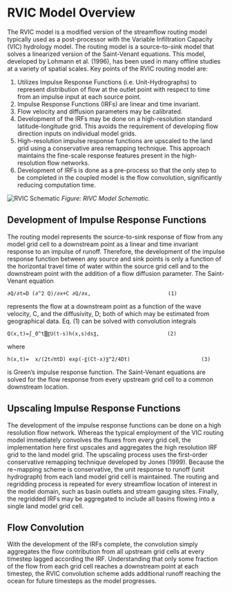 # RVIC Model Overview

The RVIC model is a modified version of the streamflow routing model typically used as a post-processor with the Variable Infiltration Capacity (VIC) hydrology model.  The routing model is a source-to-sink model that solves a linearized version of the Saint-Venant equations.  This model, developed by Lohmann et al. (1996), has been used in many offline studies at a variety of spatial scales.  Key points of the RVIC routing model are:

1. Utilizes Impulse Response Functions (i.e. Unit-Hydrographs) to represent distribution of flow at the outlet point with respect to time from an impulse input at each source point.
1. Impulse Response Functions (IRFs) are linear and time invariant.
1. Flow velocity and diffusion parameters may be calibrated.
1. Development of the IRFs may be done on a high-resolution standard latitude-longitude grid.  This avoids the requirement of developing flow direction inputs on individual model grids.
1. High-resolution impulse response functions are upscaled to the land grid using a conservative area remapping technique.  This approach maintains the fine-scale response features present in the high-resolution flow networks.
1. Development of IRFs is done as a pre-process so that the only step to be completed in the coupled model is the flow convolution, significantly reducing computation time.

![RVIC Schematic](./images/rvic_schematic_for_web.png)
*Figure: RIVC Model Schematic.*

## Development of Impulse Response Functions
The routing model represents the source-to-sink response of flow from any model grid cell to a downstream point as a linear and time invariant response to an impulse of runoff.  Therefore, the development of the impulse response function between any source and sink points is only a function of the horizontal travel time of water within the source grid cell and to the downstream point with the addition of a flow diffusion parameter.  The Saint-Venant equation

```∂Q/∂t=D (∂^2 Q)/∂x+C ∂Q/∂x,                         (1)```

represents the flow at a downstream point as a function of the wave velocity, C, and the diffusivity, D; both of which may be estimated from geographical data.  Eq. (1) can be solved with convolution integrals

```Q(x,t)=∫_0^t▒〖U(t-s)h(x,s)ds〗,                      (2) ```

where

```h(x,t)=  x/(2t√πtD) exp⁡(-〖(Ct-x)〗^2/4Dt)                       (3)```

is Green’s impulse response function.  The Saint-Venant equations are solved for the flow response from every upstream grid cell to a common downstream location.

## Upscaling Impulse Response Functions
The development of the impulse response functions can be done on a high resolution flow network.  Whereas the typical employment of the VIC routing model immediately convolves the fluxes from every grid cell, the implementation here first upscales and aggregates the high resolution IRF grid to the land model grid. The upscaling process uses the first-order conservative remapping technique developed by Jones (1999). Because the re¬mapping scheme is conservative, the unit response to runoff (unit hydrograph) from each land model grid cell is maintained. The routing and regridding process is repeated for every streamflow location of interest in the model domain, such as basin outlets and stream gauging sites.  Finally, the regridded IRFs may be aggregated to include all basins flowing into a single land model grid cell.

## Flow Convolution
With the development of the IRFs complete, the convolution simply aggregates the flow contribution from all upstream grid cells at every timestep lagged according the IRF.  Understanding that only some fraction of the flow from each grid cell reaches a downstream point at each timestep, the RVIC convolution scheme adds additional runoff reaching the ocean for future timesteps as the model progresses.
